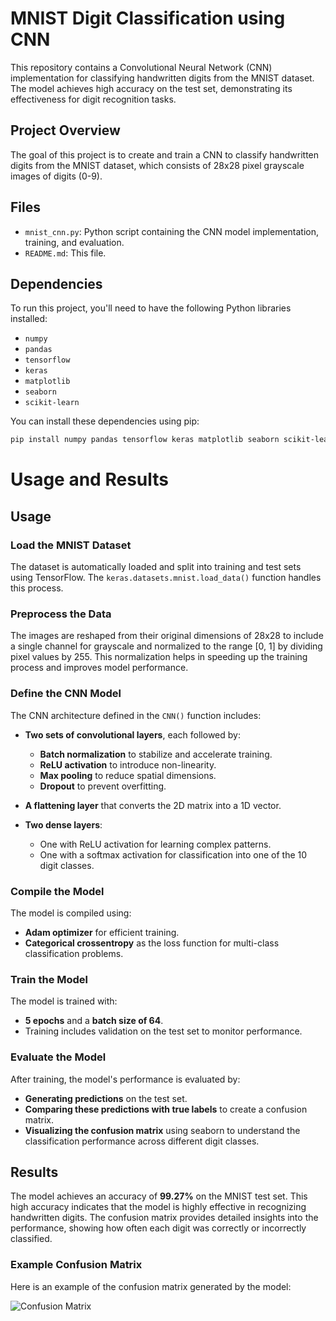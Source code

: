 # MNIST Digit Classification using CNN

This repository contains a Convolutional Neural Network (CNN) implementation for classifying handwritten digits from the MNIST dataset. The model achieves high accuracy on the test set, demonstrating its effectiveness for digit recognition tasks.

## Project Overview

The goal of this project is to create and train a CNN to classify handwritten digits from the MNIST dataset, which consists of 28x28 pixel grayscale images of digits (0-9).

## Files

- `mnist_cnn.py`: Python script containing the CNN model implementation, training, and evaluation.
- `README.md`: This file.

## Dependencies

To run this project, you'll need to have the following Python libraries installed:

- `numpy`
- `pandas`
- `tensorflow`
- `keras`
- `matplotlib`
- `seaborn`
- `scikit-learn`

You can install these dependencies using pip:

```bash
pip install numpy pandas tensorflow keras matplotlib seaborn scikit-learn
```

# Usage and Results

## Usage

### Load the MNIST Dataset

The dataset is automatically loaded and split into training and test sets using TensorFlow. The `keras.datasets.mnist.load_data()` function handles this process.

### Preprocess the Data

The images are reshaped from their original dimensions of 28x28 to include a single channel for grayscale and normalized to the range [0, 1] by dividing pixel values by 255. This normalization helps in speeding up the training process and improves model performance.

### Define the CNN Model

The CNN architecture defined in the `CNN()` function includes:

- **Two sets of convolutional layers**, each followed by:
  - **Batch normalization** to stabilize and accelerate training.
  - **ReLU activation** to introduce non-linearity.
  - **Max pooling** to reduce spatial dimensions.
  - **Dropout** to prevent overfitting.

- **A flattening layer** that converts the 2D matrix into a 1D vector.
- **Two dense layers**:
  - One with ReLU activation for learning complex patterns.
  - One with a softmax activation for classification into one of the 10 digit classes.

### Compile the Model

The model is compiled using:
- **Adam optimizer** for efficient training.
- **Categorical crossentropy** as the loss function for multi-class classification problems.

### Train the Model

The model is trained with:
- **5 epochs** and a **batch size of 64**.
- Training includes validation on the test set to monitor performance.

### Evaluate the Model

After training, the model's performance is evaluated by:
- **Generating predictions** on the test set.
- **Comparing these predictions with true labels** to create a confusion matrix.
- **Visualizing the confusion matrix** using seaborn to understand the classification performance across different digit classes.

## Results

The model achieves an accuracy of **99.27%** on the MNIST test set. This high accuracy indicates that the model is highly effective in recognizing handwritten digits. The confusion matrix provides detailed insights into the performance, showing how often each digit was correctly or incorrectly classified.

### Example Confusion Matrix

Here is an example of the confusion matrix generated by the model:

![Confusion Matrix](images/confusion_matrix.png)

